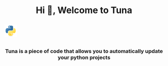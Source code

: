 <h1 align="center">Hi 👋, Welcome to Tuna <p align="left"> <a href="https://www.python.org" target="_blank" rel="noreferrer"> <img src="https://raw.githubusercontent.com/devicons/devicon/master/icons/python/python-original.svg" alt="python" width="40" height="40"/> </a> </p>
</h1>
<h3 align="center">Tuna is a piece of code that allows you to automatically update your python projects </h3>


